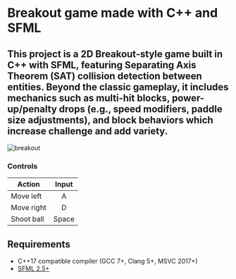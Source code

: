 # Breakout game made with C++ and SFML
## This project is a 2D Breakout-style game built in C++ with SFML, featuring Separating Axis Theorem (SAT) collision detection between entities. Beyond the classic gameplay, it includes mechanics such as multi-hit blocks, power-up/penalty drops (e.g., speed modifiers, paddle size adjustments), and block behaviors which increase challenge and add variety.

![breakout](https://github.com/user-attachments/assets/27b46858-fc72-48c1-8ddd-4a4baf0c5798)

### Controls
| Action  | Input |
| ------------- |:-------------:|
| Move left     | A             |
| Move right    | D             |
| Shoot ball    | Space         |

## Requirements
- C++17 compatible compiler (GCC 7+, Clang 5+, MSVC 2017+)
- [SFML 2.5+](https://www.sfml-dev.org/download.php)
